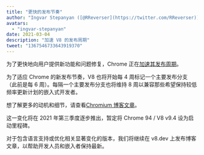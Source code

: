 ```yaml
---
title: "更快的发布节奏"
author: "Ingvar Stepanyan ([@RReverser](https://twitter.com/RReverser))"
avatars:
  - "ingvar-stepanyan"
date: 2021-03-04
description: "加速 V8 的发布周期"
tweet: "1367546733643919370"
---
```

为了更快地向用户提供新功能和问题修复，Chrome 正在[加速其发布周期](https://developer.chrome.com/blog/faster-release-cycle/)。

为了适应 Chrome 的新发布节奏，V8 也将开始每 4 周标记一个主要发布分支（此前是每 6 周）。每隔一个主要发布分支也将维持 8 周以兼容那些希望保持较低频率更新计划的嵌入式开发者。

<!--truncate-->
想了解更多的动机和细节，请查看[Chromium 博客文章](https://blog.chromium.org/2021/03/speeding-up-release-cycle.html)。

这一变化将在 2021 年第三季度逐步推出，暂定将 Chrome 94 / V8 v9.4 设为启动里程碑。

对于包含语言支持或优化相关显著变化的版本，我们将继续在 v8.dev 上发布博客文章，以帮助开发人员和嵌入者保持最新。
